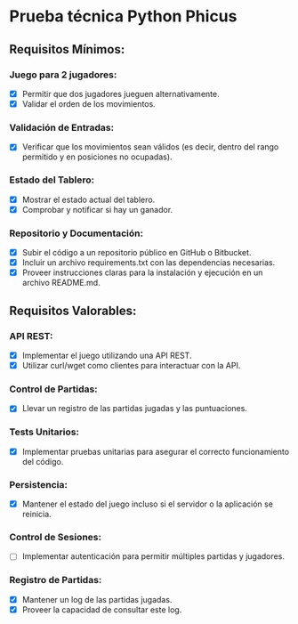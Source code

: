 # Prueba técnica Python Phicus

## Requisitos Mínimos:
### Juego para 2 jugadores:
- [x] Permitir que dos jugadores jueguen alternativamente.
- [X] Validar el orden de los movimientos.

### Validación de Entradas:
- [X] Verificar que los movimientos sean válidos (es decir, dentro del rango permitido y en posiciones no ocupadas).

### Estado del Tablero:
- [X] Mostrar el estado actual del tablero.
- [X] Comprobar y notificar si hay un ganador.

### Repositorio y Documentación:
- [X] Subir el código a un repositorio público en GitHub o Bitbucket.
- [X] Incluir un archivo requirements.txt con las dependencias necesarias.
- [X] Proveer instrucciones claras para la instalación y ejecución en un archivo README.md.

## Requisitos Valorables:
### API REST:
- [X] Implementar el juego utilizando una API REST.
- [X] Utilizar curl/wget como clientes para interactuar con la API.

### Control de Partidas:
- [X] Llevar un registro de las partidas jugadas y las puntuaciones.

### Tests Unitarios:
- [X] Implementar pruebas unitarias para asegurar el correcto funcionamiento del código.

### Persistencia:
- [X] Mantener el estado del juego incluso si el servidor o la aplicación se reinicia.

### Control de Sesiones:
- [ ] Implementar autenticación para permitir múltiples partidas y jugadores.

### Registro de Partidas:
- [X] Mantener un log de las partidas jugadas.
- [X] Proveer la capacidad de consultar este log.